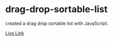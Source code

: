 # drag-drop-sortable-list
created a drag drop sortable list with JavaScript.

<a href="https://kawsersimanto.github.io/drag-drop-sortable-list/">Live Link</a>
